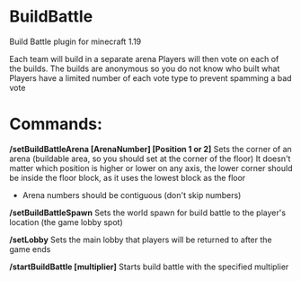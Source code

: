 # BuildBattle
Build Battle plugin for minecraft 1.19

Each team will build in a separate arena
Players will then vote on each of the builds. The builds are anonymous so you do not know who built what
Players have a limited number of each vote type to prevent spamming a bad vote

# Commands: 

**/setBuildBattleArena [ArenaNumber] [Position 1 or 2]**
Sets the corner of an arena (buildable area, so you should set at the corner of the floor)
It doesn't matter which position is higher or lower on any axis,
the lower corner should be inside the floor block, as it uses the lowest block as the floor
- Arena numbers should be contiguous (don't skip numbers)

**/setBuildBattleSpawn**
Sets the world spawn for build battle to the player's location (the game lobby spot)

**/setLobby**
Sets the main lobby that players will be returned to after the game ends

**/startBuildBattle [multiplier]**
Starts build battle with the specified multiplier
